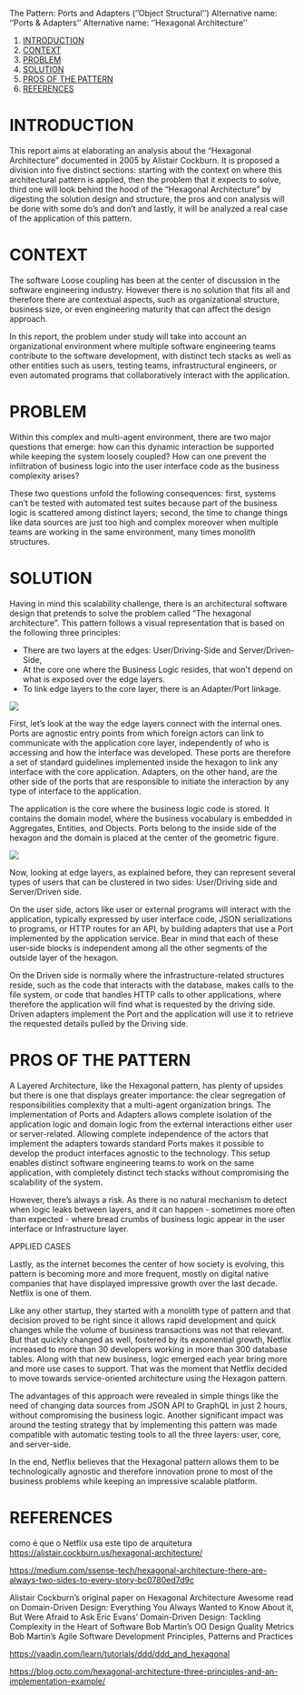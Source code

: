 The Pattern: Ports and Adapters (‘’Object Structural’’) 
Alternative name: ‘’Ports & Adapters’’ 
Alternative name: ‘’Hexagonal Architecture’’

1. [INTRODUCTION](#INTRODUCTION)
2. [CONTEXT](#CONTEXT)
3. [PROBLEM](#PROBLEM)
4. [SOLUTION](#SOLUTION)
5. [PROS OF THE PATTERN](#PROS-OF-THE-PATTERN)
6. [REFERENCES](#REFERENCES)


# INTRODUCTION

This report aims at elaborating an analysis about the “Hexagonal Architecture” documented in 2005 by Alistair Cockburn. It is proposed a division into five distinct sections: starting with the context on where this architectural pattern is applied, then the problem that it expects to solve, third one will look behind the hood of the “Hexagonal Architecture” by digesting the solution design and structure, the pros and con analysis will be done with some do’s and don’t and lastly, it will be analyzed a real case of the application of this pattern.


# CONTEXT

The software Loose coupling has been at the center of discussion in the software engineering industry. However there is no solution that fits all and therefore there are contextual aspects, such as organizational structure, business size, or even engineering maturity that can affect the design approach. 
 
In this report, the problem under study will take into account an organizational environment where multiple software engineering teams contribute to the software development, with distinct tech stacks as well as other entities such as users, testing teams, infrastructural engineers, or even automated programs that collaboratively interact with the application. 


# PROBLEM

Within this complex and multi-agent environment, there are two major questions that emerge: how can this dynamic interaction be supported while keeping the system loosely coupled? How can one prevent the infiltration of business logic into the user interface code as the business complexity arises?

These two questions unfold the following consequences: first, systems can’t be tested with automated test suites because part of the business logic is scattered among distinct layers; second, the time to change things like data sources are just too high and complex moreover when multiple teams are working in the same environment, many times monolith structures. 
 


# SOLUTION

Having in mind this scalability challenge, there is an architectural software design that pretends to solve the problem called “The hexagonal architecture”. This pattern follows a visual representation that is based on the following three principles:


- There are two layers at the edges: User/Driving-Side and Server/Driven-Side, 
- At the core one where the Business Logic resides, that won't depend on what is exposed over the edge layers.
- To link edge layers to the core layer, there is an Adapter/Port linkage. 


![](https://blog.octo.com/wp-content/uploads/2020/06/archi_hexa_en_06-1024x526.png)


First, let’s look at the way the edge layers connect with the internal ones. Ports are agnostic entry points from which foreign actors can link to communicate with the application core layer, independently of who is accessing and how the interface was developed. These ports are therefore a set of standard guidelines implemented inside the hexagon to link any interface with the core application. Adapters, on the other hand, are the other side of the ports that are responsible to initiate the interaction by any type of interface to the application.


The application is the core where the business logic code is stored. It contains the domain model, where the business vocabulary is embedded in Aggregates, Entities, and Objects. Ports belong to the inside side of the hexagon and the domain is placed at the center of the geometric figure.


![](https://miro.medium.com/max/700/1*mGLO5IfhJv4o0NYOAZI60A.png)


Now, looking at edge layers, as explained before, they can represent several types of users that can be clustered in two sides: User/Driving side and Server/Driven side.

On the user side, actors like user or external programs will interact with the application, typically expressed by user interface code, JSON serializations to programs, or HTTP routes for an API, by building adapters that use a Port implemented by the application service. Bear in mind that each of these user-side blocks is independent among all the other segments of the outside layer of the hexagon.  

On the Driven side is normally where the infrastructure-related structures reside,  such as the code that interacts with the database, makes calls to the file system, or code that handles HTTP calls to other applications, where therefore the application will find what is requested by the driving side. Driven adapters implement the Port and the application will use it to retrieve the requested details pulled by the Driving side.



# PROS OF THE PATTERN

A Layered Architecture, like the Hexagonal pattern,  has plenty of upsides but there is one that displays greater importance: the clear segregation of responsibilities complexity that a multi-agent organization brings. The implementation of Ports and Adapters allows complete isolation of the application logic and domain logic from the external interactions either user or server-related. Allowing complete independence of the actors that implement the adapters towards standard Ports makes it possible to develop the product interfaces agnostic to the technology. This setup enables distinct software engineering teams to work on the same application, with completely distinct tech stacks without compromising the scalability of the system. 

However, there’s always a risk. As there is no natural mechanism to detect when logic leaks between layers, and it can happen - sometimes more often than expected - where bread crumbs of business logic appear in the user interface or Infrastructure layer.

APPLIED CASES 

Lastly, as the internet becomes the center of how society is evolving, this pattern is becoming more and more frequent, mostly on digital native companies that have displayed impressive growth over the last decade. Netflix is one of them.

Like any other startup, they started with a monolith type of pattern and that decision proved to be right since it allows rapid development and quick changes while the volume of business transactions was not that relevant. But that quickly changed as well, fostered by its exponential growth, Netflix increased to more than 30 developers working in more than 300 database tables. Along with that new business, logic emerged each year bring more and more use cases to support. That was the moment that Netflix decided to move towards service-oriented architecture using the Hexagon pattern. 

The advantages of this approach were revealed in simple things like the need of changing data sources from JSON API to GraphQL in just 2 hours, without compromising the business logic. Another significant impact was around the testing strategy that by implementing this pattern was made compatible with automatic testing tools to all the three layers: user, core, and server-side.

In the end, Netflix believes that the Hexagonal pattern allows them to be technologically agnostic and therefore innovation prone to most of the business problems while keeping an impressive scalable platform.

 



# REFERENCES


como é que o Netflix usa este tipo de arquitetura
https://alistair.cockburn.us/hexagonal-architecture/

https://medium.com/ssense-tech/hexagonal-architecture-there-are-always-two-sides-to-every-story-bc0780ed7d9c


Alistair Cockburn’s original paper on Hexagonal Architecture
Awesome read on Domain-Driven Design: Everything You Always Wanted to Know About it, But Were Afraid to Ask 
Eric Evans’ Domain-Driven Design: Tackling Complexity in the Heart of Software
Bob Martin’s OO Design Quality Metrics
Bob Martin’s Agile Software Development Principles, Patterns and Practices

https://vaadin.com/learn/tutorials/ddd/ddd_and_hexagonal


https://blog.octo.com/hexagonal-architecture-three-principles-and-an-implementation-example/
